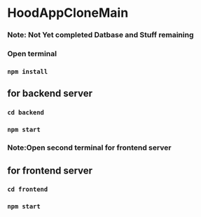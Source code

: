 # HoodAppCloneMain

### Note: Not Yet completed Datbase and Stuff remaining

### Open terminal
### `npm install`

## for backend server
### `cd backend`
### `npm start`

### Note:Open second terminal for frontend server
## for frontend server
### `cd frontend`
### `npm start`
